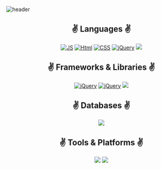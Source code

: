 <!--
**jinjinzarada/jinjinzarada** is a ✨ _special_ ✨ repository because its `README.md` (this file) appears on your GitHub profile.

Here are some ideas to get you started:

- 🔭 I’m currently working on ...
- 🌱 I’m currently learning ...
- 👯 I’m looking to collaborate on ...
- 🤔 I’m looking for help with ...
- 💬 Ask me about ...
- 📫 How to reach me: ...
- 😄 Pronouns: ...
- ⚡ Fun fact: ...
-->

![header](https://capsule-render.vercel.app/api?type=waving&color=gradient&height=300&section=header&text=👋쵠진's%20World🎈&fontAlignY=45&fontSize=70&animation=twinkling)

<div align=center>
  
## ✌ Languages ✌ 
[![JS](https://img.shields.io/badge/JavaScript-F7DF1E?style=flat-square&logo=JavaScript&logoColor=black)](github.com/jinjinzarada/TODO-List)
[![Html](https://img.shields.io/badge/Html-E34F26?style=flat-square&logo=HTML5&logoColor=white)](github.com/jinjinzarada/TODO-List)
[![CSS](https://img.shields.io/badge/CSS-1572B6?style=flat-square&logo=CSS3&logoColor=white)](github.com/jinjinzarada/TODO-List)
[![jQuery](https://img.shields.io/badge/Java-007396?style=flat-square&logo=java&logoColor=white)](github.com/jinjinzarada/TODO-List)
<img src="https://img.shields.io/badge/python-3776AB?style=flat-square&logo=python&logoColor=white">

## ✌ Frameworks & Libraries ✌ 
[![jQuery](https://img.shields.io/badge/SpringBoot-6DB33F?style=flat-square&logo=Spring&logoColor=white)](github.com/jinjinzarada/TODO-List)
[![jQuery](https://img.shields.io/badge/jQuery-0769AD?style=flat-square&logo=jQuery&logoColor=white)](github.com/jinjinzarada/TODO-List)
<img src="https://img.shields.io/badge/pandas-#150458?style=flat-square&logo=pandas&logoColor=white">

## ✌ Databases  ✌ 
<img src="https://img.shields.io/badge/oracle-F80000?style=flat-square&logo=oracle&logoColor=white">

## ✌ Tools & Platforms ✌ 
<img src="https://img.shields.io/badge/apache tomcat-F8DC75?style=flat-square&logo=apachetomcat&logoColor=black">
<img src="https://img.shields.io/badge/github-181717?style=flat-square&logo=github&logoColor=white">
